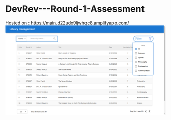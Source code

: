 # DevRev---Round-1-Assessment
Hosted on : https://main.d22udx9ljwhqc8.amplifyapp.com/
![alt text](https://github.com/Satyam7Jha/DevRev---Round-1-Assessment/blob/main/public/Screenshot%20from%202022-11-12%2009-07-09.jpeg?raw=true "Home Page")
